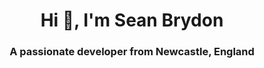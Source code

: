 <h1 align="center">Hi 👋, I'm Sean Brydon</h1>
<h3 align="center">A passionate  developer from Newcastle, England</h3>

